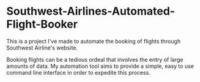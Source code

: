 # Southwest-Airlines-Automated-Flight-Booker

This is a project I've made to automate the booking of flights through
Southwest Airline's website.

Booking flights can be a tedious ordeal that involves the entry of large
amounts of data. My automation tool aims to provide a simple, easy to use
command line interface in order to expedite this process.
